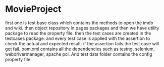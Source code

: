 # MovieProject
first one is test base class which contains the methods to open the imdb and wiki.
then object repository in pages packages and then we have utility package to read the property file.
then the test cases are created in the testcases package.
and every test case is applied with the assertion to check the actual and expected result.
if the assertion fails the test case will get fail.
pom.xml contains all the dependencies such as testng, selenium, webdrivermanager, apache poi.
And test data folder contains the config property file.
